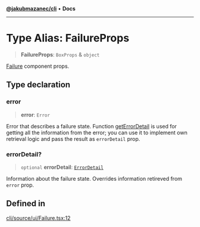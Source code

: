 [**@jakubmazanec/cli**](../README.md) • **Docs**

---

# Type Alias: FailureProps

> **FailureProps**: `BoxProps` & `object`

[Failure](../functions/Failure.md) component props.

## Type declaration

### error

> **error**: `Error`

Error that describes a failure state. Function [getErrorDetail](../functions/getErrorDetail.md) is
used for getting all the information from the error; you can use it to implement own retrieval logic
and pass the result as `errorDetail` prop.

### errorDetail?

> `optional` **errorDetail**: [`ErrorDetail`](ErrorDetail.md)

Information about the failure state. Overrides information retireved from `error` prop.

## Defined in

[cli/source/ui/Failure.tsx:12](https://github.com/jakubmazanec/tools/blob/053e1fea9cfce27a70a78b00a30cdd281cb0a72b/packages/cli/source/ui/Failure.tsx#L12)
